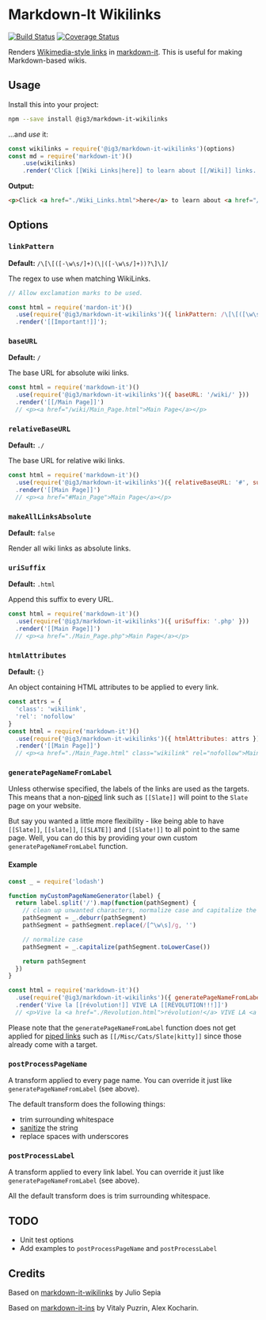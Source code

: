 # Markdown-It Wikilinks

[![Build Status](https://travis-ci.org/ig3/markdown-it-wikilinks.svg?branch=master)](https://travis-ci.org/ig3/markdown-it-wikilinks) [![Coverage Status](https://coveralls.io/repos/github/ig3/markdown-it-wikilinks/badge.svg?branch=master)](https://coveralls.io/github/ig3/markdown-it-wikilinks?branch=master)

Renders [Wikimedia-style links](https://www.mediawiki.org/wiki/Help:Links#Internal_links) in [markdown-it](https://github.com/markdown-it/markdown-it). This is useful for making Markdown-based wikis.

## Usage

Install this into your project:

```bash
npm --save install @ig3/markdown-it-wikilinks
```

...and *use* it:

```js
const wikilinks = require('@ig3/markdown-it-wikilinks')(options)
const md = require('markdown-it')()
    .use(wikilinks)
    .render('Click [[Wiki Links|here]] to learn about [[/Wiki]] links.')
```

**Output:**

```html
<p>Click <a href="./Wiki_Links.html">here</a> to learn about <a href="/Wiki.html">Wiki</a> links.</p>
```

## Options

### `linkPattern`

**Default:** `/\[\[([-\w\s/]+)(\|([-\w\s/]+))?\]\]/`

The regex to use when matching WikiLinks.

```js
// Allow exclamation marks to be used.

const html = require('mardon-it')()
  .use(require('@ig3/markdown-it-wikilinks')({ linkPattern: /\[\[([\w\s/!]+)(\|([\w\s/!]+))?\]\]/ }))
  .render('[[Important!]]');
```

### `baseURL`

**Default:** `/`

The base URL for absolute wiki links.

```js
const html = require('markdown-it')()
  .use(require('@ig3/markdown-it-wikilinks')({ baseURL: '/wiki/' }))
  .render('[[/Main Page]]')
  // <p><a href="/wiki/Main_Page.html">Main Page</a></p>
```

### `relativeBaseURL`

**Default:** `./`

The base URL for relative wiki links.

```js
const html = require('markdown-it')()
  .use(require('@ig3/markdown-it-wikilinks')({ relativeBaseURL: '#', suffix: '' }))
  .render('[[Main Page]]')
  // <p><a href="#Main_Page">Main Page</a></p>
```

### `makeAllLinksAbsolute`

**Default:** `false`

Render all wiki links as absolute links.

### `uriSuffix`

**Default:** `.html`

Append this suffix to every URL.

```js
const html = require('markdown-it')()
  .use(require('@ig3/markdown-it-wikilinks')({ uriSuffix: '.php' }))
  .render('[[Main Page]]')
  // <p><a href="./Main_Page.php">Main Page</a></p>
```

### `htmlAttributes`

**Default:** `{}`

An object containing HTML attributes to be applied to every link.

```js
const attrs = {
  'class': 'wikilink',
  'rel': 'nofollow'
}
const html = require('markdown-it')()
  .use(require('@ig3/markdown-it-wikilinks')({ htmlAttributes: attrs }))
  .render('[[Main Page]]')
  // <p><a href="./Main_Page.html" class="wikilink" rel="nofollow">Main Page</a></p>
```

### `generatePageNameFromLabel`

Unless otherwise specified, the labels of the links are used as the targets. This means that a non-[piped](https://meta.wikimedia.org/wiki/Help:Piped_link) link such as `[[Slate]]` will point to the `Slate` page on your website.

But say you wanted a little more flexibility - like being able to have `[[Slate]]`, `[[slate]]`, `[[SLATE]]` and `[[Slate!]]` to all point to the same page. Well, you can do this by providing your own custom `generatePageNameFromLabel` function.

#### Example

```js
const _ = require('lodash')

function myCustomPageNameGenerator(label) {
  return label.split('/').map(function(pathSegment) {
    // clean up unwanted characters, normalize case and capitalize the first letter
    pathSegment = _.deburr(pathSegment)
    pathSegment = pathSegment.replace(/[^\w\s]/g, '')

    // normalize case
    pathSegment = _.capitalize(pathSegment.toLowerCase())

    return pathSegment
  })
}

const html = require('markdown-it')()
  .use(require('@ig3/markdown-it-wikilinks')({ generatePageNameFromLabel: myCustomPageNameGenerator }))
  .render('Vive la [[révolution!]] VIVE LA [[RÉVOLUTION!!!]]')
  // <p>Vive la <a href="./Revolution.html">révolution!</a> VIVE LA <a href="./Revolution.html">RÉVOLUTION!!!</a></p>
```

Please note that the `generatePageNameFromLabel` function does not get applied for [piped links](https://meta.wikimedia.org/wiki/Help:Piped_link) such as `[[/Misc/Cats/Slate|kitty]]` since those already come with a target. 

### `postProcessPageName`

A transform applied to every page name. You can override it just like `generatePageNameFromLabel` (see above).

The default transform does the following things:

* trim surrounding whitespace
* [sanitize](https://github.com/parshap/node-sanitize-filename) the string
* replace spaces with underscores

### `postProcessLabel`

A transform applied to every link label. You can override it just like `generatePageNameFromLabel` (see above).

All the default transform does is trim surrounding whitespace.

## TODO

* Unit test options
* Add examples to `postProcessPageName` and `postProcessLabel`

## Credits

Based on [markdown-it-wikilinks](https://github.com/jsepia/markdown-it-wikilinks) by Julio Sepia

Based on [markdown-it-ins](https://github.com/markdown-it/markdown-it-ins) by Vitaly Puzrin, Alex Kocharin.
